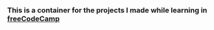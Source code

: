### This is a container for the projects I made while learning in [freeCodeCamp](https://www.freecodecamp.org)
